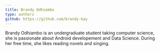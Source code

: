 ```yaml
---
title: Brandy Odhiambo
type: authors
github: https://github.com/brandy-kay
---
```


Brandy Odhiambo is an undergraduate student taking computer science, she is passionate about Android developement and Data Science. During her free time, she likes reading novels and singing.
